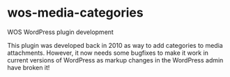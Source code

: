 # wos-media-categories
WOS WordPress plugin development

This plugin was developed back in 2010 as way to add categories to media attachments. However, it now needs some bugfixes to make it work in current versions of WordPress as markup changes in the WordPress admin have broken it!
